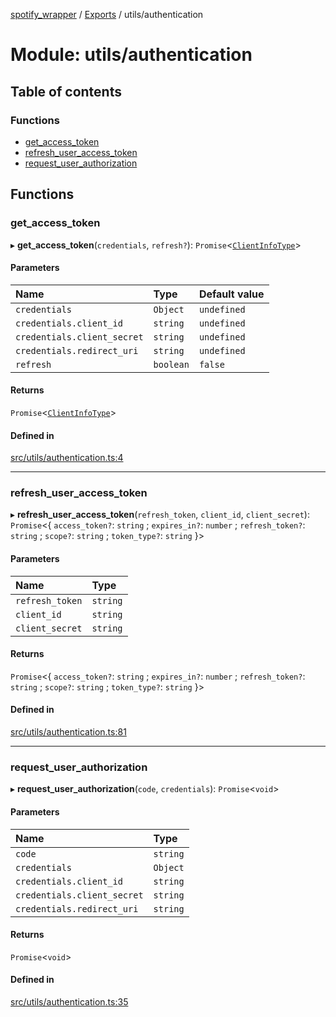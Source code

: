 [spotify_wrapper](../README.md) / [Exports](../modules.md) / utils/authentication

# Module: utils/authentication

## Table of contents

### Functions

- [get\_access\_token](utils_authentication.md#get_access_token)
- [refresh\_user\_access\_token](utils_authentication.md#refresh_user_access_token)
- [request\_user\_authorization](utils_authentication.md#request_user_authorization)

## Functions

### get\_access\_token

▸ **get_access_token**(`credentials`, `refresh?`): `Promise`<[`ClientInfoType`](client_client.md#clientinfotype)\>

#### Parameters

| Name | Type | Default value |
| :------ | :------ | :------ |
| `credentials` | `Object` | `undefined` |
| `credentials.client_id` | `string` | `undefined` |
| `credentials.client_secret` | `string` | `undefined` |
| `credentials.redirect_uri` | `string` | `undefined` |
| `refresh` | `boolean` | `false` |

#### Returns

`Promise`<[`ClientInfoType`](client_client.md#clientinfotype)\>

#### Defined in

[src/utils/authentication.ts:4](https://github.com/XzavierDunn/spotify-wrapper-ts/blob/259550e/src/utils/authentication.ts#L4)

___

### refresh\_user\_access\_token

▸ **refresh_user_access_token**(`refresh_token`, `client_id`, `client_secret`): `Promise`<{ `access_token?`: `string` ; `expires_in?`: `number` ; `refresh_token?`: `string` ; `scope?`: `string` ; `token_type?`: `string`  }\>

#### Parameters

| Name | Type |
| :------ | :------ |
| `refresh_token` | `string` |
| `client_id` | `string` |
| `client_secret` | `string` |

#### Returns

`Promise`<{ `access_token?`: `string` ; `expires_in?`: `number` ; `refresh_token?`: `string` ; `scope?`: `string` ; `token_type?`: `string`  }\>

#### Defined in

[src/utils/authentication.ts:81](https://github.com/XzavierDunn/spotify-wrapper-ts/blob/259550e/src/utils/authentication.ts#L81)

___

### request\_user\_authorization

▸ **request_user_authorization**(`code`, `credentials`): `Promise`<`void`\>

#### Parameters

| Name | Type |
| :------ | :------ |
| `code` | `string` |
| `credentials` | `Object` |
| `credentials.client_id` | `string` |
| `credentials.client_secret` | `string` |
| `credentials.redirect_uri` | `string` |

#### Returns

`Promise`<`void`\>

#### Defined in

[src/utils/authentication.ts:35](https://github.com/XzavierDunn/spotify-wrapper-ts/blob/259550e/src/utils/authentication.ts#L35)
